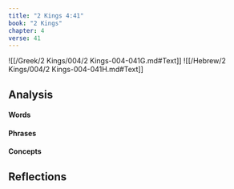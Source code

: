 ```yaml
---
title: "2 Kings 4:41"
book: "2 Kings"
chapter: 4
verse: 41
---
```

![[/Greek/2 Kings/004/2 Kings-004-041G.md#Text]]
![[/Hebrew/2 Kings/004/2 Kings-004-041H.md#Text]]

## Analysis

#### Words

#### Phrases

#### Concepts

## Reflections
